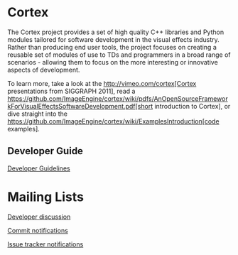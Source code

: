 # Cortex

The Cortex project provides a set of high quality C++ libraries and Python modules tailored for software development in the visual effects industry. Rather than producing end user tools, the project focuses on creating a reusable set of modules of use to TDs and programmers in a broad range of scenarios - allowing them to focus on the more interesting or innovative aspects of development.

To learn more, take a look at the http://vimeo.com/cortex[Cortex presentations from SIGGRAPH 2011], read a https://github.com/ImageEngine/cortex/wiki/pdfs/AnOpenSourceFrameworkForVisualEffectsSoftwareDevelopment.pdf[short introduction to Cortex], or dive straight into the https://github.com/ImageEngine/cortex/wiki/ExamplesIntroduction[code examples].

##  Developer Guide

[Developer Guidelines](doc/DeveloperGuidelines.md)

# Mailing Lists

[Developer discussion](http://groups.google.com/group/cortexdev)

[Commit notifications](http://groups.google.com/group/cortexcommits)

[Issue tracker notifications](http://groups.google.com/group/cortexissues)
